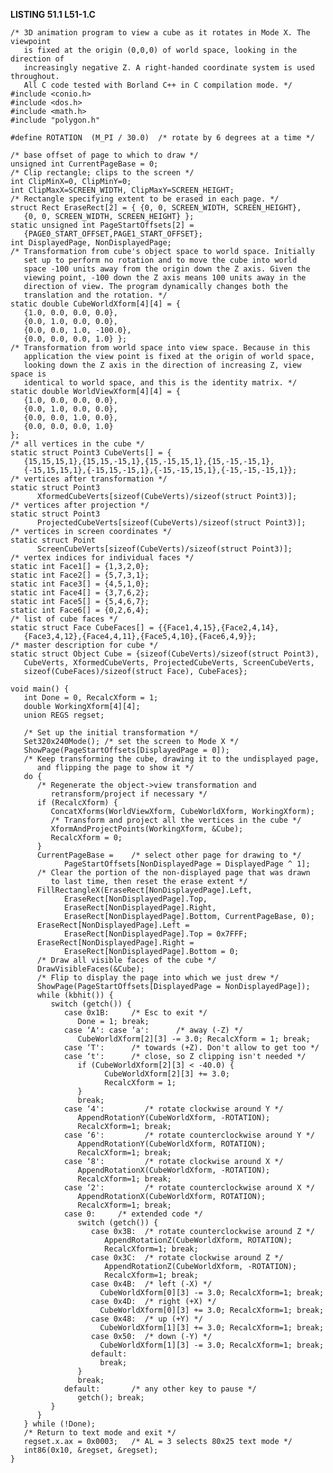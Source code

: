**LISTING 51.1 L51-1.C**

    /* 3D animation program to view a cube as it rotates in Mode X. The viewpoint
       is fixed at the origin (0,0,0) of world space, looking in the direction of
       increasingly negative Z. A right-handed coordinate system is used throughout.
       All C code tested with Borland C++ in C compilation mode. */
    #include <conio.h>
    #include <dos.h>
    #include <math.h>
    #include "polygon.h"

    #define ROTATION  (M_PI / 30.0)  /* rotate by 6 degrees at a time */

    /* base offset of page to which to draw */
    unsigned int CurrentPageBase = 0;
    /* Clip rectangle; clips to the screen */
    int ClipMinX=0, ClipMinY=0;
    int ClipMaxX=SCREEN_WIDTH, ClipMaxY=SCREEN_HEIGHT;
    /* Rectangle specifying extent to be erased in each page. */
    struct Rect EraseRect[2] = { {0, 0, SCREEN_WIDTH, SCREEN_HEIGHT},
       {0, 0, SCREEN_WIDTH, SCREEN_HEIGHT} };
    static unsigned int PageStartOffsets[2] =
       {PAGE0_START_OFFSET,PAGE1_START_OFFSET};
    int DisplayedPage, NonDisplayedPage;
    /* Transformation from cube's object space to world space. Initially
       set up to perform no rotation and to move the cube into world
       space -100 units away from the origin down the Z axis. Given the
       viewing point, -100 down the Z axis means 100 units away in the
       direction of view. The program dynamically changes both the
       translation and the rotation. */
    static double CubeWorldXform[4][4] = {
       {1.0, 0.0, 0.0, 0.0},
       {0.0, 1.0, 0.0, 0.0},
       {0.0, 0.0, 1.0, -100.0},
       {0.0, 0.0, 0.0, 1.0} };
    /* Transformation from world space into view space. Because in this
       application the view point is fixed at the origin of world space,
       looking down the Z axis in the direction of increasing Z, view space is
       identical to world space, and this is the identity matrix. */
    static double WorldViewXform[4][4] = {
       {1.0, 0.0, 0.0, 0.0},
       {0.0, 1.0, 0.0, 0.0},
       {0.0, 0.0, 1.0, 0.0},
       {0.0, 0.0, 0.0, 1.0}
    };
    /* all vertices in the cube */
    static struct Point3 CubeVerts[] = {
       {15,15,15,1},{15,15,-15,1},{15,-15,15,1},{15,-15,-15,1},
       {-15,15,15,1},{-15,15,-15,1},{-15,-15,15,1},{-15,-15,-15,1}};
    /* vertices after transformation */
    static struct Point3
          XformedCubeVerts[sizeof(CubeVerts)/sizeof(struct Point3)];
    /* vertices after projection */
    static struct Point3
          ProjectedCubeVerts[sizeof(CubeVerts)/sizeof(struct Point3)];
    /* vertices in screen coordinates */
    static struct Point
          ScreenCubeVerts[sizeof(CubeVerts)/sizeof(struct Point3)];
    /* vertex indices for individual faces */
    static int Face1[] = {1,3,2,0};
    static int Face2[] = {5,7,3,1};
    static int Face3[] = {4,5,1,0};
    static int Face4[] = {3,7,6,2};
    static int Face5[] = {5,4,6,7};
    static int Face6[] = {0,2,6,4};
    /* list of cube faces */
    static struct Face CubeFaces[] = {{Face1,4,15},{Face2,4,14},
       {Face3,4,12},{Face4,4,11},{Face5,4,10},{Face6,4,9}};
    /* master description for cube */
    static struct Object Cube = {sizeof(CubeVerts)/sizeof(struct Point3),
       CubeVerts, XformedCubeVerts, ProjectedCubeVerts, ScreenCubeVerts,
       sizeof(CubeFaces)/sizeof(struct Face), CubeFaces};

    void main() {
       int Done = 0, RecalcXform = 1;
       double WorkingXform[4][4];
       union REGS regset;

       /* Set up the initial transformation */
       Set320x240Mode(); /* set the screen to Mode X */
       ShowPage(PageStartOffsets[DisplayedPage = 0]);
       /* Keep transforming the cube, drawing it to the undisplayed page,
          and flipping the page to show it */
       do {
          /* Regenerate the object->view transformation and
             retransform/project if necessary */
          if (RecalcXform) {
             ConcatXforms(WorldViewXform, CubeWorldXform, WorkingXform);
             /* Transform and project all the vertices in the cube */
             XformAndProjectPoints(WorkingXform, &Cube);
             RecalcXform = 0;
          }
          CurrentPageBase =    /* select other page for drawing to */
                PageStartOffsets[NonDisplayedPage = DisplayedPage ^ 1];
          /* Clear the portion of the non-displayed page that was drawn
             to last time, then reset the erase extent */
          FillRectangleX(EraseRect[NonDisplayedPage].Left,
                EraseRect[NonDisplayedPage].Top,
                EraseRect[NonDisplayedPage].Right,
                EraseRect[NonDisplayedPage].Bottom, CurrentPageBase, 0);
          EraseRect[NonDisplayedPage].Left =
                EraseRect[NonDisplayedPage].Top = 0x7FFF;
          EraseRect[NonDisplayedPage].Right =
                EraseRect[NonDisplayedPage].Bottom = 0;
          /* Draw all visible faces of the cube */
          DrawVisibleFaces(&Cube);
          /* Flip to display the page into which we just drew */
          ShowPage(PageStartOffsets[DisplayedPage = NonDisplayedPage]);
          while (kbhit()) {
             switch (getch()) {
                case 0x1B:     /* Esc to exit */
                   Done = 1; break;
                case ‘A': case ‘a':      /* away (-Z) */
                   CubeWorldXform[2][3] -= 3.0; RecalcXform = 1; break;
                case ‘T':      /* towards (+Z). Don't allow to get too */
                case ‘t':      /* close, so Z clipping isn't needed */
                   if (CubeWorldXform[2][3] < -40.0) {
                         CubeWorldXform[2][3] += 3.0;
                         RecalcXform = 1;
                   }
                   break;
                case ‘4':         /* rotate clockwise around Y */
                   AppendRotationY(CubeWorldXform, -ROTATION);
                   RecalcXform=1; break;
                case ‘6':         /* rotate counterclockwise around Y */
                   AppendRotationY(CubeWorldXform, ROTATION);
                   RecalcXform=1; break;
                case ‘8':         /* rotate clockwise around X */
                   AppendRotationX(CubeWorldXform, -ROTATION);
                   RecalcXform=1; break;
                case ‘2':         /* rotate counterclockwise around X */
                   AppendRotationX(CubeWorldXform, ROTATION);
                   RecalcXform=1; break;
                case 0:     /* extended code */
                   switch (getch()) {
                      case 0x3B:  /* rotate counterclockwise around Z */
                         AppendRotationZ(CubeWorldXform, ROTATION);
                         RecalcXform=1; break;
                      case 0x3C:  /* rotate clockwise around Z */
                         AppendRotationZ(CubeWorldXform, -ROTATION);
                         RecalcXform=1; break;
                      case 0x4B:  /* left (-X) */
                        CubeWorldXform[0][3] -= 3.0; RecalcXform=1; break;
                      case 0x4D:  /* right (+X) */
                        CubeWorldXform[0][3] += 3.0; RecalcXform=1; break;
                      case 0x48:  /* up (+Y) */
                        CubeWorldXform[1][3] += 3.0; RecalcXform=1; break;
                      case 0x50:  /* down (-Y) */
                        CubeWorldXform[1][3] -= 3.0; RecalcXform=1; break;
                      default:
                        break;
                   }
                   break;
                default:       /* any other key to pause */
                   getch(); break;
             }
          }
       } while (!Done);
       /* Return to text mode and exit */
       regset.x.ax = 0x0003;   /* AL = 3 selects 80x25 text mode */
       int86(0x10, &regset, &regset);
    }
